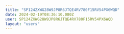 ```yaml
---
title: "SP124ZXWG28W9JP8R6JTQE4RV780F15RV54PX6WQD"
date: 2024-02-19T08:36:10.080Z
user: SP124ZXWG28W9JP8R6JTQE4RV780F15RV54PX6WQD
layout: "users"
---
```

    